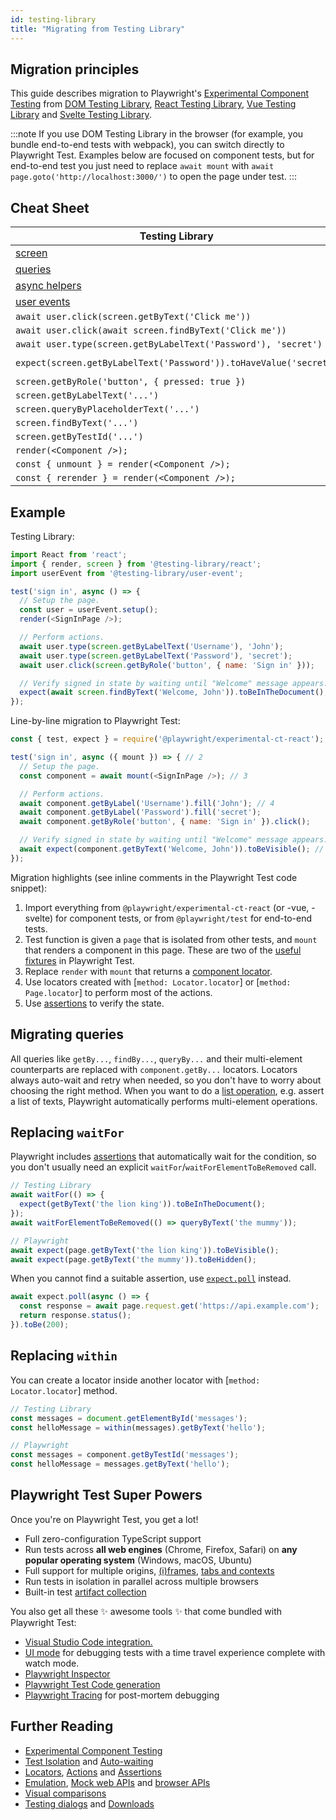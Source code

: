 ```yaml
---
id: testing-library
title: "Migrating from Testing Library"
---
```


## Migration principles

This guide describes migration to Playwright's [Experimental Component Testing](./test-components) from [DOM Testing Library](https://testing-library.com/docs/dom-testing-library/intro/), [React Testing Library](https://testing-library.com/docs/react-testing-library/intro/), [Vue Testing Library](https://testing-library.com/docs/vue-testing-library/intro) and [Svelte Testing Library](https://testing-library.com/docs/svelte-testing-library/intro).

:::note
If you use DOM Testing Library in the browser (for example, you bundle end-to-end tests with webpack), you can switch directly to Playwright Test. Examples below are focused on component tests, but for end-to-end test you just need to replace `await mount` with `await page.goto('http://localhost:3000/')` to open the page under test.
:::

## Cheat Sheet

| Testing Library                                         | Playwright                                        |
|---------------------------------------------------------|---------------------------------------------------|
| [screen](https://testing-library.com/docs/queries/about#screen) | [page](./api/class-page) and [component](./api/class-locator) |
| [queries](https://testing-library.com/docs/queries/about) | [locators](./locators)                          |
| [async helpers](https://testing-library.com/docs/dom-testing-library/api-async) | [assertions](./test-assertions) |
| [user events](https://testing-library.com/docs/user-event/intro) | [actions](./api/class-locator)           |
| `await user.click(screen.getByText('Click me'))`        | `await component.getByText('Click me').click()`   |
| `await user.click(await screen.findByText('Click me'))` | `await component.getByText('Click me').click()`   |
| `await user.type(screen.getByLabelText('Password'), 'secret')` | `await component.getByLabel('Password').fill('secret')` |
| `expect(screen.getByLabelText('Password')).toHaveValue('secret')` | `await expect(component.getByLabel('Password')).toHaveValue('secret')` |
| `screen.getByRole('button', { pressed: true })`         | `component.getByRole('button', { pressed: true })`|
| `screen.getByLabelText('...')`                          | `component.getByLabel('...')`                     |
| `screen.queryByPlaceholderText('...')`                  | `component.getByPlaceholder('...')`               |
| `screen.findByText('...')`                              | `component.getByText('...')`                      |
| `screen.getByTestId('...')`                             | `component.getByTestId('...')`                    |
| `render(<Component />);`                                | `mount(<Component />);`                           |
| `const { unmount } = render(<Component />);`            | `const { unmount } = await mount(<Component />);` |
| `const { rerender } = render(<Component />);`           | `const { update } = await mount(<Component />);`  |

## Example

Testing Library:

```js
import React from 'react';
import { render, screen } from '@testing-library/react';
import userEvent from '@testing-library/user-event';

test('sign in', async () => {
  // Setup the page.
  const user = userEvent.setup();
  render(<SignInPage />);

  // Perform actions.
  await user.type(screen.getByLabelText('Username'), 'John');
  await user.type(screen.getByLabelText('Password'), 'secret');
  await user.click(screen.getByRole('button', { name: 'Sign in' }));

  // Verify signed in state by waiting until "Welcome" message appears.
  expect(await screen.findByText('Welcome, John')).toBeInTheDocument();
});
```

Line-by-line migration to Playwright Test:

```js
const { test, expect } = require('@playwright/experimental-ct-react'); // 1

test('sign in', async ({ mount }) => { // 2
  // Setup the page.
  const component = await mount(<SignInPage />); // 3

  // Perform actions.
  await component.getByLabel('Username').fill('John'); // 4
  await component.getByLabel('Password').fill('secret');
  await component.getByRole('button', { name: 'Sign in' }).click();

  // Verify signed in state by waiting until "Welcome" message appears.
  await expect(component.getByText('Welcome, John')).toBeVisible(); // 5
});
```

Migration highlights (see inline comments in the Playwright Test code snippet):

1. Import everything from `@playwright/experimental-ct-react` (or -vue, -svelte) for component tests, or from `@playwright/test` for end-to-end tests.
1. Test function is given a `page` that is isolated from other tests, and `mount` that renders a component in this page. These are two of the [useful fixtures](./api/class-fixtures) in Playwright Test.
1. Replace `render` with `mount` that returns a [component locator](./locators).
1. Use locators created with [`method: Locator.locator`] or [`method: Page.locator`] to perform most of the actions.
1. Use [assertions](./test-assertions) to verify the state.

## Migrating queries

All queries like `getBy...`, `findBy...`, `queryBy...` and their multi-element counterparts are replaced with `component.getBy...` locators. Locators always auto-wait and retry when needed, so you don't have to worry about choosing the right method. When you want to do a [list operation](./locators#lists), e.g. assert a list of texts, Playwright automatically performs multi-element operations.

## Replacing `waitFor`

Playwright includes [assertions](./test-assertions) that automatically wait for the condition, so you don't usually need an explicit `waitFor`/`waitForElementToBeRemoved` call.

```js
// Testing Library
await waitFor(() => {
  expect(getByText('the lion king')).toBeInTheDocument();
});
await waitForElementToBeRemoved(() => queryByText('the mummy'));

// Playwright
await expect(page.getByText('the lion king')).toBeVisible();
await expect(page.getByText('the mummy')).toBeHidden();
```

When you cannot find a suitable assertion, use [`expect.poll`](./test-assertions#expectpoll) instead.

```js
await expect.poll(async () => {
  const response = await page.request.get('https://api.example.com');
  return response.status();
}).toBe(200);
```

## Replacing `within`

You can create a locator inside another locator with [`method: Locator.locator`] method.

```js
// Testing Library
const messages = document.getElementById('messages');
const helloMessage = within(messages).getByText('hello');

// Playwright
const messages = component.getByTestId('messages');
const helloMessage = messages.getByText('hello');
```

## Playwright Test Super Powers

Once you're on Playwright Test, you get a lot!

- Full zero-configuration TypeScript support
- Run tests across **all web engines** (Chrome, Firefox, Safari) on **any popular operating system** (Windows, macOS, Ubuntu)
- Full support for multiple origins, [(i)frames](./api/class-frame), [tabs and contexts](./pages)
- Run tests in isolation in parallel across multiple browsers
- Built-in test [artifact collection](./test-use-options.md#recording-options)

You also get all these ✨ awesome tools ✨ that come bundled with Playwright Test:
- [Visual Studio Code integration.](./getting-started-vscode-js)
- [UI mode](./test-ui-mode-js) for debugging tests with a time travel experience complete with watch mode.
- [Playwright Inspector](./debug.md#playwright-inspector)
- [Playwright Test Code generation](./codegen-intro.md)
- [Playwright Tracing](./trace-viewer.md) for post-mortem debugging

## Further Reading

- [Experimental Component Testing](./test-components)
- [Test Isolation](./browser-contexts) and [Auto-waiting](./actionability)
- [Locators](./locators), [Actions](./input) and [Assertions](./test-assertions)
- [Emulation](./emulation), [Mock web APIs](./mock) and [browser APIs](./mock-browser-apis)
- [Visual comparisons](./test-snapshots)
- [Testing dialogs](./dialogs) and [Downloads](./downloads)
